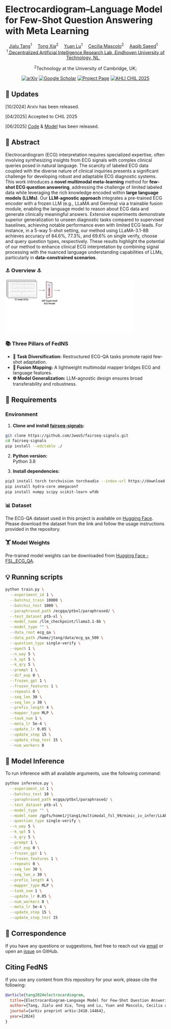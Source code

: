 # Electrocardiogram–Language Model for Few-Shot Question Answering with Meta Learning
<div align="center">

<div>
    <a href='https://tang-jia-lu.github.io/' target='_blank'>Jialu Tang</a><sup>1</sup>&emsp;
    <a href='https://xtxiatong.github.io/' target='_blank'>Tong Xia</a><sup>2</sup>&emsp;
    <a href=https://www.tue.nl/en/research/researchers/yuan-lu' target='_blank'>Yuan Lu</a><sup>1</sup>&emsp;
    <a href='https://www.cl.cam.ac.uk/~cm542/' target='_blank'>Cecilia Mascolo</a><sup>2</sup>&emsp;
    <a href='https://aqibsaeed.github.io/' target='_blank'>Aaqib Saeed</a><sup>1</sup>&emsp;
</div>
<div>
<sup>1</sup><a href="https://www.tue.nl/en/our-university/departments/industrial-design/research/our-research-labs/decentralized-artificial-intelligence-research-lab" target="_blank" rel="noopener noreferrer">
                        Decentralized Artificial Intelligence Research Lab, Eindhoven University of Technology, NL
                      </a>&emsp;

<sup>2</sup>Technology at the University of Cambridge, UK;
</div>
</div>


<div align="center">

[![arXiv](https://img.shields.io/badge/arXiv-2409.02189-blue?logo=arxiv&logoColor=orange)](https://arxiv.org/html/2410.14464v1)
[![Google Scholar](https://img.shields.io/badge/Google%20Scholar-Citations-purple.svg)](https://scholar.google.nl/scholar?cluster=4185769924704359587&hl=zh-CN&as_sdt=0,5&as_vis=1)
[![Project Page](https://img.shields.io/badge/Project%20Page-Online-brightgreen)](https://tang-jia-lu.github.io/projects/ECG_QA/)
[![AHLI CHIL 2025](https://img.shields.io/badge/IEEE%20CHIL%202024-Accepted-yellow.svg)](https://ieeexplore.ieee.org/document/10888594)

</div>


## 📢 Updates

[10/2024] Arxiv has been released.

[04/2025] Accepted to CHIL 2025

[06/2025] [Code](link) & [Model](link) has been released.


## 📝 Abstract
Electrocardiogram (ECG) interpretation requires specialized expertise, often involving synthesizing insights from ECG signals with complex clinical queries posed in natural language. The scarcity of labeled ECG data coupled with the diverse nature of clinical inquiries presents a significant challenge for developing robust and adaptable ECG diagnostic systems. This work introduces a **novel multimodal meta-learning** method for **few-shot ECG question answering**, addressing the challenge of limited labeled data while leveraging the rich knowledge encoded within **large language models (LLMs)**. Our **LLM-agnostic approach** integrates a pre-trained ECG encoder with a frozen LLM (e.g., LLaMA and Gemma) via a trainable fusion module, enabling the language model to reason about ECG data and generate clinically meaningful answers. Extensive experiments demonstrate superior generalization to unseen diagnostic tasks compared to supervised baselines, achieving notable performance even with limited ECG leads. For instance, in a 5-way 5-shot setting, our method using LLaMA-3.1-8B achieves accuracy of 84.6%, 77.3%, and 69.6% on single verify, choose and query question types, respectively. These results highlight the potential of our method to enhance clinical ECG interpretation by combining signal processing with the nuanced language understanding capabilities of LLMs, particularly in **data-constrained scenarios**.

<div align="left">
<h3>⚓ Overview ⚓</h3>
<img src="img/model_structure.gif" width="80%">
<h3>📚 Three Pillars of FedNS</h3>
</div>

- **🧩 Task Diversification:** Restructured ECG-QA tasks promote rapid few-shot adaptation.
- **🔗 Fusion Mapping:** A lightweight multimodal mapper bridges ECG and language features.
- **🌐 Model Generalization:** LLM-agnostic design ensures broad transferability and robustness.

## 🔧 Requirements
###  Environment 

1. **Clone and install [fairseq-signals](https://github.com/Jwoo5/fairseq-signals):**
  ```bash
  git clone https://github.com/Jwoo5/fairseq-signals.git
  cd fairseq-signals
  pip install --editable ./
  ```

2. **Python version:**  
  Python 3.8

3. **Install dependencies:**
  ```bash
  pip3 install torch torchvision torchaudio --index-url https://download.pytorch.org/whl/cu118
  pip install hydra-core omegaconf
  pip install numpy scipy scikit-learn wfdb
  ```


### 📊 Dataset

The ECG-QA dataset used in this project is available on [Hugging Face](https://huggingface.co/datasets/jialucode/FSL_ECG_QA_Dataset/). Please download the dataset from the link and follow the usage instructions provided in the repository.

### 🏋️ Model Weights

Pre-trained model weights can be downloaded from [Hugging Face - FSL_ECG_QA](https://huggingface.co/jialucode/FSL_ECG_QA/).

## 💡 Running scripts

```bash
python train.py \
  --experiment_id 1 \
  --batchsz_train 10000 \
  --batchsz_test 1000 \
  --paraphrased_path /ecgqa/ptbxl/paraphrased/ \
  --test_dataset ptb-xl \
  --model_name /llm_checkpoint/llama3.1-8b \
  --model_type "" \
  --data_root ecg_qa \
  --data_path /home/jtang/data/ecg_qa_500 \
  --question_type single-verify \
  --epoch 1 \
  --n_way 5 \
  --k_spt 5 \
  --k_qry 5 \
  --prompt 1 \
  --dif_exp 0 \
  --frozen_gpt 1 \
  --frozen_features 1 \
  --repeats 0 \
  --seq_len 30 \
  --seq_len_a 30 \
  --prefix_length 4 \
  --mapper_type MLP \
  --task_num 1 \
  --meta_lr 5e-4 \
  --update_lr 0.05 \
  --update_step 15 \
  --update_step_test 15 \
  --num_workers 8
```

## 🚀 Model Inference

To run inference with all available arguments, use the following command:

```bash
python inference.py \
  --experiment_id 1 \
  --batchsz_test 10 \
  --paraphrased_path ecgqa/ptbxl/paraphrased/ \
  --test_dataset ptb-xl \
  --model_type "" \
  --model_name /gpfs/home1/jtang1/multimodal_fsl_99/mimic_iv_infer/LLARVA/llama3_2_1B/ \
  --question_type single-verify \
  --n_way 5 \
  --k_spt 5 \
  --k_qry 5 \
  --prompt 1 \
  --dif_exp 0 \
  --frozen_gpt 1 \
  --frozen_features 1 \
  --repeats 0 \
  --seq_len 30 \
  --seq_len_a 30 \
  --prefix_length 4 \
  --mapper_type MLP \
  --task_num 1 \
  --update_lr 0.05 \
  --num_workers 8 \
  --meta_lr 5e-4 \
  --update_step 15 \
  --update_step_test 15
```

## 💭 Correspondence
If you have any questions or suggestions, feel free to reach out via [email](mailto:jialu.tang@tue.nl) or open an [issue](https://github.com/tang-jia-lu/ECG_QA/issues) on GitHub.

## Citing FedNS
If you use any content from this repository for your work, please cite the following:

```bibtex
@article{tang2024electrocardiogram,
  title={Electrocardiogram-Language Model for Few-Shot Question Answering with Meta Learning},
  author={Tang, Jialu and Xia, Tong and Lu, Yuan and Mascolo, Cecilia and Saeed, Aaqib},
  journal={arXiv preprint arXiv:2410.14464},
  year={2024}
}
```
